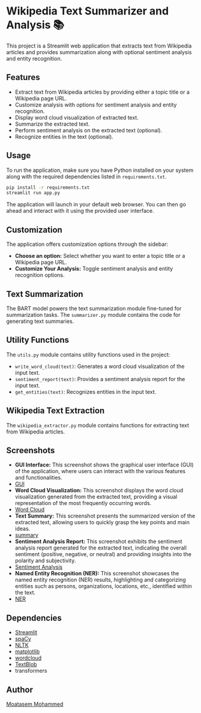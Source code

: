 # Wikipedia Text Summarizer and Analysis 📚

This project is a Streamlit web application that extracts text from Wikipedia articles and provides summarization along with optional sentiment analysis and entity recognition.

## Features

- Extract text from Wikipedia articles by providing either a topic title or a Wikipedia page URL.
- Customize analysis with options for sentiment analysis and entity recognition.
- Display word cloud visualization of extracted text.
- Summarize the extracted text.
- Perform sentiment analysis on the extracted text (optional).
- Recognize entities in the text (optional).

## Usage

To run the application, make sure you have Python installed on your system along with the required dependencies listed in `requirements.txt`.

```bash
pip install -r requirements.txt
streamlit run app.py
```

The application will launch in your default web browser. You can then go ahead and interact with it using the provided user interface.

## Customization

The application offers customization options through the sidebar:

- **Choose an option:** Select whether you want to enter a topic title or a Wikipedia page URL.
- **Customize Your Analysis:** Toggle sentiment analysis and entity recognition options.

## Text Summarization

The BART model powers the text summarization module fine-tuned for summarization tasks. The `summarizer.py` module contains the code for generating text summaries.

## Utility Functions

The `utils.py` module contains utility functions used in the project:

- `write_word_cloud(text)`: Generates a word cloud visualization of the input text.
- `sentiment_report(text)`: Provides a sentiment analysis report for the input text.
- `get_entities(text)`: Recognizes entities in the input text.

## Wikipedia Text Extraction

The `wikipedia_extractor.py` module contains functions for extracting text from Wikipedia articles.

## Screenshots
- **GUI Interface:** This screenshot shows the graphical user interface (GUI) of the application, where users can interact with the various features and functionalities.
- [GUI](screenshots/GUI.png)
- **Word Cloud Visualization:** This screenshot displays the word cloud visualization generated from the extracted text, providing a visual representation of the most frequently occurring words.
- [Word Cloud](screenshots/word_cloud.png)
- **Text Summary:** This screenshot presents the summarized version of the extracted text, allowing users to quickly grasp the key points and main ideas.
- [summary](screenshots/summary.png)
- **Sentiment Analysis Report:** This screenshot exhibits the sentiment analysis report generated for the extracted text, indicating the overall sentiment (positive, negative, or neutral) and providing insights into the polarity and subjectivity.
- [Sentiment Analysis](screenshots/sentiment_analysis.png)
- **Named Entity Recognition (NER):** This screenshot showcases the named entity recognition (NER) results, highlighting and categorizing entities such as persons, organizations, locations, etc., identified within the text.
- [NER](screenshots/NER.png)

Dependencies
------------

- [Streamlit](https://streamlit.io/)
- [spaCy](https://spacy.io/)
- [NLTK](https://www.nltk.org/)
- [matplotlib](https://matplotlib.org/)
- [wordcloud](https://github.com/amueller/word_cloud)
- [TextBlob](https://textblob.readthedocs.io/en/dev/)
- transformers

Author
------

[Moatasem Mohammed](https://github.com/moatasem75291)

